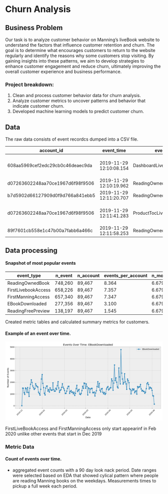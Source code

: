 # Churn Analysis

## Business Problem
Our task is to analyze customer behavior on Manning’s liveBook website to understand the factors that influence customer retention and churn. The goal is to determine what encourages customers to return to the website regularly and identify the reasons why some customers stop visiting. By gaining insights into these patterns, we aim to develop strategies to enhance customer engagement and reduce churn, ultimately improving the overall customer experience and business performance.

### Project breakdown:
1. Clean and process customer behavior data for churn analysis.
2. Analyze customer metrics to uncover patterns and behavior that indicate customer churn.
3. Developed machine learning models to predict customer churn.

## Data
The raw data consists of event recordcs dumped into a CSV file.

| account_id                          | event_time              | event_type                      | product_id | additional_data                                         |
|-------------------------------------|-------------------------|---------------------------------|------------|---------------------------------------------------------|
| 608aa5969cef2edc29cb0c46deaec9da    | 2019-11-29 12:10:08.154 | DashboardLivebookLinkOpened     | 1156       | /book/learn-dbatools-in-a-month-of-lunches              |
| d07263602248aa70ce1967d6f98f9506    | 2019-11-29 12:10:19.962 | ReadingOwnedBook                | 610        | 60s                                                     |
| b7d5902d66127909d0f9d766a841ebb5    | 2019-11-29 12:11:20.707 | ReadingOwnedBook                | 1172       | 480s                                                    |
| d07263602248aa70ce1967d6f98f9506    | 2019-11-29 12:11:41.283 | ProductTocLivebookLinkOpened    | 1066       | /book/grokking-machine-learning/chapter-1               |
| 89f7601cb558e1c47b00a7fabb6a466c    | 2019-11-29 12:11:58.253 | ReadingOwnedBook                | 1073       | 960s                                                    |


## Data processing

#### Snapshot of most popular events
| event_type            | n_event | n_account | events_per_account | n_months | events_per_account_per_month |
|-----------------------|---------|-----------|---------------------|----------|------------------------------|
| ReadingOwnedBook      | 748,260 | 89,467    | 8.364               | 6.679    | 1.252                        |
| FirstLivebookAccess   | 658,226 | 89,467    | 7.357               | 6.679    | 1.102                        |
| FirstManningAccess    | 657,340 | 89,467    | 7.347               | 6.679    | 1.100                        |
| EBookDownloaded       | 277,356 | 89,467    | 3.100               | 6.679    | 0.464                        |
| ReadingFreePreview    | 138,197 | 89,467    | 1.545               | 6.679    | 0.231                        |

Created metric tables and calculated summary metrics for customers.

#### Example of an event over time.
![](images/EBookDownloaded_over_time.png)

FirstLiveBookAccess and FirstManningAccess only start appearinf in Feb 2020 unlike other events that start in Dec 2019

### Metric Data
#### Count of events over time.
- aggregated event counts with a 90 day look nack period. Date ranges were selected based on EDA that showed cylical pattern where people are reading Manning books on the weekdays. Measurements times to pickup a full week each period. 